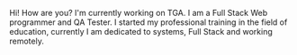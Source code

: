 Hi! How are you?
I'm currently working on TGA.
I am a Full Stack Web programmer and QA Tester.
I started my professional training in the field of education, currently I am dedicated to systems, Full Stack and working remotely.
